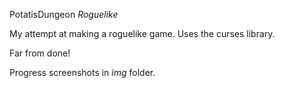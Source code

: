 PotatisDungeon *Roguelike* 

My attempt at making a roguelike game. Uses the curses library.

Far from done!

Progress screenshots in *img* folder.